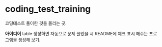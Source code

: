 # coding_test_training
코딩테스트 풀이한 것들 올리는 곳.

**아이디어** table 생성하면 자동으로 문제 풀었을 시 README에 체크 표시 해주는 프로그램을 생성해 보기. 
